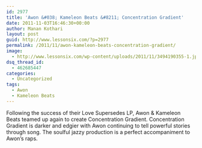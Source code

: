 ```yaml
---
id: 2977
title: 'Awon &#038; Kameleon Beats &#8211; Concentration Gradient'
date: 2011-11-03T16:46:30+00:00
author: Manan Kothari
layout: post
guid: http://www.lessonsix.com/?p=2977
permalink: /2011/11/awon-kameleon-beats-concentration-gradient/
image:
  - http://www.lessonsix.com/wp-content/uploads/2011/11/3494190355-1.jpg
dsq_thread_id:
  - 462685447
categories:
  - Uncategorized
tags:
  - Awon
  - Kameleon Beats
---
```

Following the success of their Love Supersedes LP, Awon & Kameleon Beats teamed up again to create Concentration Gradient. Concentration Gradient is darker and edgier with Awon continuing to tell powerful stories through song. The soulful jazzy production is a perfect accompaniment to Awon&#8217;s raps.